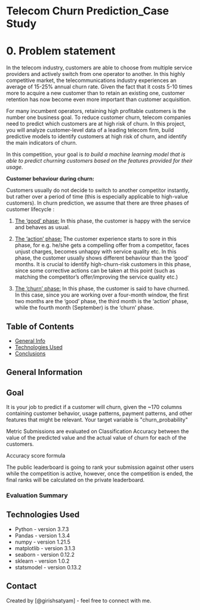 # Telecom Churn Prediction_Case Study
# 0. Problem statement

In the telecom industry, customers are able to choose from multiple service providers and actively switch from one operator to another. In this highly competitive market, the telecommunications industry experiences an average of 15-25% annual churn rate. Given the fact that it costs 5-10 times more to acquire a new customer than to retain an existing one, customer retention has now become even more important than customer acquisition.

For many incumbent operators, retaining high profitable customers is the number one business
goal. To reduce customer churn, telecom companies need to predict which customers are at high risk of churn. In this project, you will analyze customer-level data of a leading telecom firm, build predictive models to identify customers at high risk of churn, and identify the main indicators of churn.

In this competition, your goal is *to build a machine learning model that is able to predict churning customers based on the features provided for their usage.*

**Customer behaviour during churn:**

Customers usually do not decide to switch to another competitor instantly, but rather over a
period of time (this is especially applicable to high-value customers). In churn prediction, we
assume that there are three phases of customer lifecycle :

1. <u>The ‘good’ phase:</u> In this phase, the customer is happy with the service and behaves as usual.

2. <u>The ‘action’ phase:</u> The customer experience starts to sore in this phase, for e.g. he/she gets a compelling offer from a competitor, faces unjust charges, becomes unhappy with service quality etc. In this phase, the customer usually shows different behaviour than the ‘good’ months. It is crucial to identify high-churn-risk customers in this phase, since some corrective actions can be taken at this point (such as matching the competitor’s offer/improving the service quality etc.)

3. <u>The ‘churn’ phase:</u> In this phase, the customer is said to have churned. In this case, since you are working over a four-month window, the first two months are the ‘good’ phase, the third month is the ‘action’ phase, while the fourth month (September) is the ‘churn’ phase.



## Table of Contents
* [General Info](#general-information)
* [Technologies Used](#technologies-used)
* [Conclusions](#conclusions)

<!-- You can include any other section that is pertinent to your problem -->

## General Information
## Goal
It is your job to predict if a customer will churn, given the ~170 columns containing customer behavior, usage patterns, payment patterns, and other features that might be relevant. Your target variable is "churn_probability"

Metric
Submissions are evaluated on Classification Accuracy between the value of the predicted value and the actual value of churn for each of the customers.

Accuracy score formula

The public leaderboard is going to rank your submission against other users while the competition is active, however, once the competition is ended, the final ranks will be calculated on the private leaderboard.




### Evaluation Summary



<!-- You don't have to answer all the questions - just the ones relevant to your project. -->


## Technologies Used
- Python - version 3.7.3
- Pandas - version 1.3.4
- numpy - version 1.21.5
- matplotlib - version 3.1.3
- seaborn - version 0.12.2
- sklearn - version 1.0.2
- statsmodel - version 0.13.2



<!-- As the libraries versions keep on changing, it is recommended to mention the version of library used in this project -->

## Contact
Created by [@girishsatyam] - feel free to connect with me.


<!-- Optional -->
<!-- ## License -->
<!-- This project is open source and available under the [... License](). -->

<!-- You don't have to include all sections - just the one's relevant to your project -->

